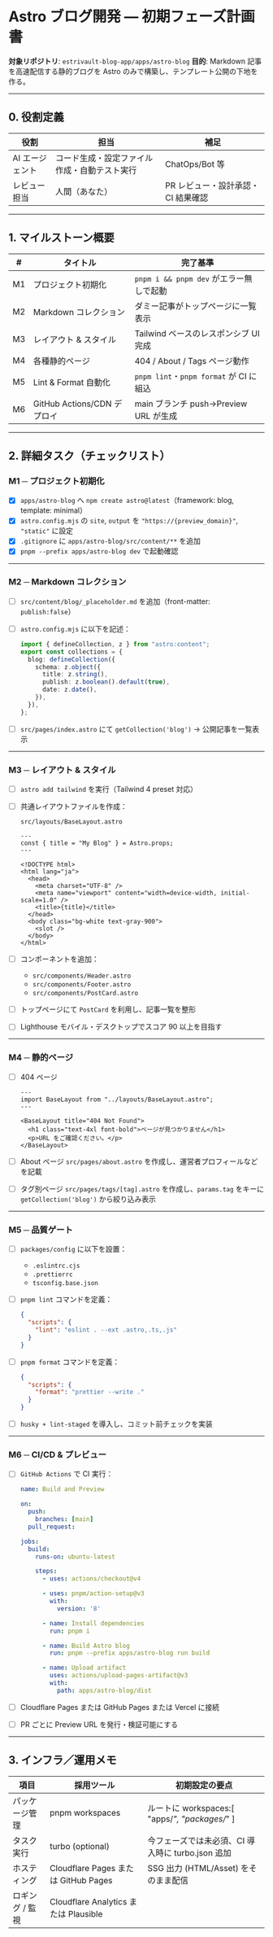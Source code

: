 # Astro ブログ開発 — 初期フェーズ計画書

**対象リポジトリ**: `estrivault-blog-app/apps/astro-blog`
**目的**: Markdown 記事を高速配信する静的ブログを Astro のみで構築し、テンプレート公開の下地を作る。

---

## 0. 役割定義

| 役割            | 担当                                         | 補足                               |
| --------------- | -------------------------------------------- | ---------------------------------- |
| AI エージェント | コード生成・設定ファイル作成・自動テスト実行 | ChatOps/Bot 等                     |
| レビュー担当    | 人間（あなた）                               | PR レビュー・設計承認・CI 結果確認 |

---

## 1. マイルストーン概要

| #   | タイトル                    | 完了基準                                |
| --- | --------------------------- | --------------------------------------- |
| M1  | プロジェクト初期化          | `pnpm i && pnpm dev` がエラー無しで起動 |
| M2  | Markdown コレクション       | ダミー記事がトップページに一覧表示      |
| M3  | レイアウト & スタイル       | Tailwind ベースのレスポンシブ UI 完成   |
| M4  | 各種静的ページ              | 404 / About / Tags ページ動作           |
| M5  | Lint & Format 自動化        | `pnpm lint`・`pnpm format` が CI に組込 |
| M6  | GitHub Actions/CDN デプロイ | main ブランチ push→Preview URL が生成   |

---

## 2. 詳細タスク（チェックリスト）

### M1 ─ プロジェクト初期化

- [x] `apps/astro-blog` へ `npm create astro@latest`（framework: blog, template: minimal）
- [x] `astro.config.mjs` の `site`, `output` を `"https://{preview_domain}"`, `"static"` に設定
- [x] `.gitignore` に `apps/astro-blog/src/content/**` を追加
- [x] `pnpm --prefix apps/astro-blog dev` で起動確認

---

### M2 ─ Markdown コレクション

- [ ] `src/content/blog/_placeholder.md` を追加（front-matter: `publish:false`）
- [ ] `astro.config.mjs` に以下を記述：

  ```ts
  import { defineCollection, z } from "astro:content";
  export const collections = {
    blog: defineCollection({
      schema: z.object({
        title: z.string(),
        publish: z.boolean().default(true),
        date: z.date(),
      }),
    }),
  };
  ```

- [ ] `src/pages/index.astro` にて `getCollection('blog')` → 公開記事を一覧表示

---

### M3 ─ レイアウト & スタイル

- [ ] `astro add tailwind` を実行（Tailwind 4 preset 対応）
- [ ] 共通レイアウトファイルを作成：

  `src/layouts/BaseLayout.astro`

  ```astro
  ---
  const { title = "My Blog" } = Astro.props;
  ---

  <!DOCTYPE html>
  <html lang="ja">
    <head>
      <meta charset="UTF-8" />
      <meta name="viewport" content="width=device-width, initial-scale=1.0" />
      <title>{title}</title>
    </head>
    <body class="bg-white text-gray-900">
      <slot />
    </body>
  </html>
  ```

- [ ] コンポーネントを追加：

  - `src/components/Header.astro`
  - `src/components/Footer.astro`
  - `src/components/PostCard.astro`

- [ ] トップページにて `PostCard` を利用し、記事一覧を整形
- [ ] Lighthouse モバイル・デスクトップでスコア 90 以上を目指す

---

### M4 ─ 静的ページ

- [ ] 404 ページ

  ```astro:src/pages/404.astro
  ---
  import BaseLayout from "../layouts/BaseLayout.astro";
  ---

  <BaseLayout title="404 Not Found">
    <h1 class="text-4xl font-bold">ページが見つかりません</h1>
    <p>URL をご確認ください。</p>
  </BaseLayout>
  ```

- [ ] About ページ
      `src/pages/about.astro` を作成し、運営者プロフィールなどを記載

- [ ] タグ別ページ
      `src/pages/tags/[tag].astro` を作成し、`params.tag` をキーに `getCollection('blog')` から絞り込み表示

---

### M5 ─ 品質ゲート

- [ ] `packages/config` に以下を設置：

  - `.eslintrc.cjs`
  - `.prettierrc`
  - `tsconfig.base.json`

- [ ] `pnpm lint` コマンドを定義：

  ```json
  {
    "scripts": {
      "lint": "eslint . --ext .astro,.ts,.js"
    }
  }
  ```

- [ ] `pnpm format` コマンドを定義：

  ```json
  {
    "scripts": {
      "format": "prettier --write ."
    }
  }
  ```

- [ ] `husky + lint-staged` を導入し、コミット前チェックを実装

---

### M6 ─ CI/CD & プレビュー

- [ ] `GitHub Actions` で CI 実行：

  ```yaml:.github/workflows/ci.yml
  name: Build and Preview

  on:
    push:
      branches: [main]
    pull_request:

  jobs:
    build:
      runs-on: ubuntu-latest

      steps:
        - uses: actions/checkout@v4

        - uses: pnpm/action-setup@v3
          with:
            version: '8'

        - name: Install dependencies
          run: pnpm i

        - name: Build Astro blog
          run: pnpm --prefix apps/astro-blog run build

        - name: Upload artifact
          uses: actions/upload-pages-artifact@v3
          with:
            path: apps/astro-blog/dist
  ```

- [ ] Cloudflare Pages または GitHub Pages または Vercel に接続
- [ ] PR ごとに Preview URL を発行・検証可能にする

---

## 3. インフラ／運用メモ

| 項目            | 採用ツール                            | 初期設定の要点                                    |
| --------------- | ------------------------------------- | ------------------------------------------------- |
| パッケージ管理  | pnpm workspaces                       | ルートに workspaces:[ "apps/*", "packages/*" ]    |
| タスク実行      | turbo (optional)                      | 今フェーズでは未必須、CI 導入時に turbo.json 追加 |
| ホスティング    | Cloudflare Pages または GitHub Pages  | SSG 出力 (HTML/Asset) をそのまま配信              |
| ロギング / 監視 | Cloudflare Analytics または Plausible | <script> を BaseLayout に埋め込み                 |

---

## 4. 完了判定・次フェーズへの橋渡し

- main ブランチの CI がグリーンで、Preview/CDN URL でブログが閲覧可能
- Markdown 記事を 1 ファイル追加 → 自動的にトップページに反映されること
- Lighthouse モバイル/デスクトップ平均スコア ≥ 90
- README に ローカル開発手順・記事追加方法 を記載
- タグ一覧ページ の実装が終わったら “動的 UI 拡張 (検索・コメント)” を要件定義し、SvelteKit 併存フェーズを準備する
